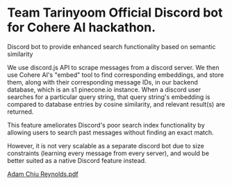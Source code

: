 # Team Tarinyoom Official Discord bot for Cohere AI hackathon.

Discord bot to provide enhanced search functionality based on semantic similarity

We use discord.js API to scrape messages from a discord server. We then use Cohere AI's "embed" tool to find corresponding embeddings, and store them, along with their corresponding message IDs, in our backend database, which is an s1 pinecone.io instance. When a discord user searches for a particular query string, that query string's embedding is compared to database entries by cosine similarity, and relevant result(s) are returned. 

This feature ameliorates Discord's poor search index functionality by allowing users to search past messages without finding an exact match.

However, it is not very scalable as a separate discord bot due to size constraints (learning every message from every server), and would be better suited as a native Discord feature instead.

[Adam Chiu Reynolds.pdf](https://github.com/tarinyoom/team-tarinyoom-official-discord-bot/files/10189014/Adam.Chiu.Reynolds.pdf)
